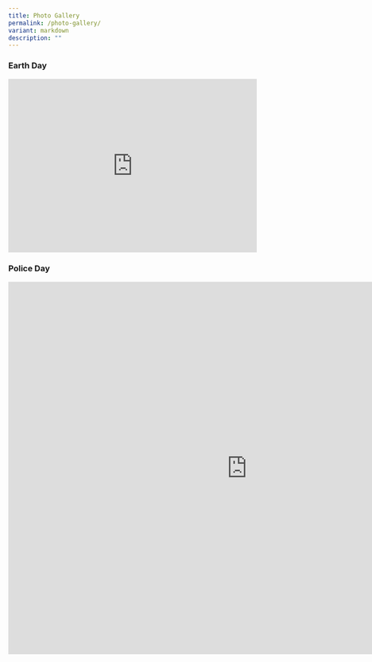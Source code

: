 ```yaml
---
title: Photo Gallery
permalink: /photo-gallery/
variant: markdown
description: ""
---
```

<h3>Earth Day</h3>

<iframe allowfullscreen="true" height="349" width="500" frameborder="0" src="https://docs.google.com/presentation/d/e/2PACX-1vSxdGYJ660TUuBssFLsMwSXp7Jg_-sv0X-yFowNzGccI4NAXrqoFTowGasPuPwfFkaJnZ6y3DEwXbl-/embed?start=true&amp;loop=true&amp;delayms=3000"></iframe>


<h3>Police Day</h3>
<iframe allowfullscreen="true" height="749" width="960" frameborder="0" src="https://docs.google.com/presentation/d/e/2PACX-1vQRZGNr4vOXMxjQwuhKP6U8xU3VfG2Qe6bXrW9xEyCdMqbtjOHHIIf4Hmu-Igh1639_atXQsxnJngH7/embed?start=true&amp;loop=true&amp;delayms=3000"></iframe>
